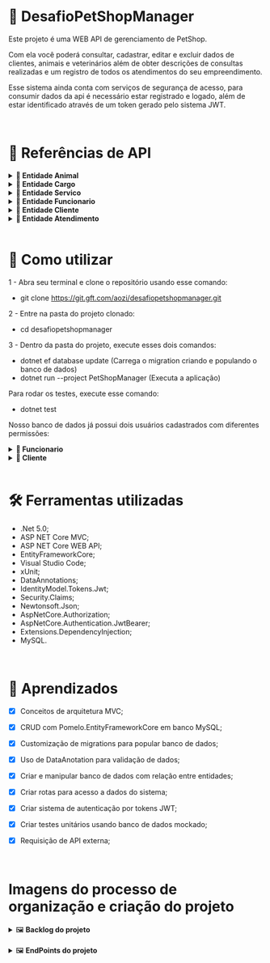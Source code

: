 # 🎯 DesafioPetShopManager

Este projeto é uma WEB API de gerenciamento de PetShop.

Com ela você poderá consultar, cadastrar, editar e excluir dados de clientes, animais e veterinários além de obter descrições de consultas realizadas e um registro de todos os atendimentos do seu empreendimento.

Esse sistema ainda conta com serviços de segurança de acesso, para consumir dados da api é necessário estar registrado e logado, além de estar identificado através de um token gerado pelo sistema JWT.

<br>

# 🧩 Referências de API

<details>
<summary><b> 🐶 Entidade Animal</b></summary>

<br>

### 👉 **Retorna todos os animais cadastrados**

```http
  GET - https://localhost:5001/api/v1/Animais
```

<hr><br>

### 👉 **Retorna somente 1 animal cadastrado**

```http
  GET - https://localhost:5001/api/v1/Animais/{id}
```

| Parametro | Tipo     | Descrição                          |
| :-------- | :------- | :--------------------------------- |
| `id`      | `int`    | **Requerido**. Id do Animal        |

<hr><br>

### 👉 **Retorna detalhes da raça pesquisada**

```http
  GET - https://localhost:5001/api/v1/Animais/search/{raca}
```

| Parametro | Tipo     | Descrição                          |
| :-------- | :------- | :--------------------------------- |
| `raca`    | `string` | **Requerido**. Raça do Animal      |

<hr><br>

### 👉 **Cria um registro de animal no banco**

```http
  POST - https://localhost:5001/api/v1/Animais
```

| Parametro        | Tipo     | Descrição                                   |
| :--------------- | :------- | :------------------------------------------ |
| `nome`           | `string` | **Requerido**. Nome do Animal               |
| `clienteID`      | `int`    | **Requerido**. Id do tutor do animal        |
| `sexo`           | `string` | **Requerido**. Sexo do Animal               |
| `pesoAtual`      | `int`    | Peso do Animal                              |
| `alturaAtual`    | `int`    | Altura do Animal                            |
| `dataNascimento` | `string` | **Requerido**. Data de Nascimento do Animal |
| `raca`           | `string` | Raça do Animal                              |

<hr><br>

### 👉 **Atualiza um registro de animal no banco**

```http
  PATCH - https://localhost:5001/api/v1/Animais/{id}
```

| Parametro        | Tipo     | Descrição                                   |
| :--------------- | :------- | :------------------------------------------ |
| `id`             | `int`    | **Requerido**. Id do Animal                 |
| `nome`           | `string` | Nome do Animal                              |
| `clienteID`      | `int`    | Id do tutor do animal                       |
| `sexo`           | `string` | Sexo do Animal                              |
| `pesoAtual`      | `int`    | Peso do Animal                              |
| `alturaAtual`    | `int`    | Altura do Animal                            |
| `dataNascimento` | `string` | Data de Nascimento do Animal                |
| `raca`           | `string` | Raça do Animal                              |

<hr><br>

### 👉 **Exclui 1 animal cadastrado**

```http
  DELETE - https://localhost:5001/api/v1/Animais/{id}
```

| Parametro | Tipo     | Descrição                          |
| :-------- | :------- | :--------------------------------- |
| `id`      | `int`    | **Requerido**. Id do Animal        |

</details>

<details>
<summary><b> 🏢 Entidade Cargo</b></summary>

<br>

### 👉 **Retorna todos os cargos cadastrados**

```http
  GET - https://localhost:5001/api/v1/Cargos
```

<hr><br>

### 👉 **Retorna somente 1 cargo cadastrado**

```http
  GET - https://localhost:5001/api/v1/Cargos/{id}
```

| Parametro | Tipo     | Descrição                          |
| :-------- | :------- | :--------------------------------- |
| `id`      | `int`    | **Requerido**. Id do cargo         |

<hr><br>

### 👉 **Cria um registro de cargo no banco**

```http
  POST - https://localhost:5001/api/v1/Cargos
```

| Parametro | Tipo     | Descrição                          |
| :-------- | :------- | :--------------------------------- |
| `nome`    | `string` | **Requerido**. Nome do cargo       |

<hr><br>

### 👉 **Atualiza um registro de cargo no banco**

```http
  PATCH - https://localhost:5001/api/v1/Cargos/{id}
```

| Parametro | Tipo     | Descrição                          |
| :-------- | :------- | :--------------------------------- |
| `id`      | `int`    | **Requerido**. Id do cargo         |
| `nome`    | `string` | Nome do cargo                      |

<hr><br>

### 👉 **Exclui 1 cargo cadastrado**

```http
  DELETE - https://localhost:5001/api/v1/Cargos/{id}
```

| Parametro | Tipo     | Descrição                          |
| :-------- | :------- | :--------------------------------- |
| `id`      | `int`    | **Requerido**. Id do cargo         |

</details>

<details>
<summary><b> 🎫 Entidade Servico</b></summary>

<br>

### 👉 **Retorna todos os servicos cadastrados**

```http
  GET - https://localhost:5001/api/v1/Servicos
```

<hr><br>

### 👉 **Retorna somente 1 servico cadastrado**

```http
  GET - https://localhost:5001/api/v1/Servicos/{id}
```

| Parametro | Tipo     | Descrição                          |
| :-------- | :------- | :--------------------------------- |
| `id`      | `int`    | **Requerido**. Id do servico       |

<hr><br>

### 👉 **Cria um registro de servico no banco**

```http
  POST - https://localhost:5001/api/v1/Servicos
```

| Parametro | Tipo     | Descrição                          |
| :-------- | :------- | :--------------------------------- |
| `tipo`    | `string` | **Requerido**. Tipo de servico     |
| `valor`   | `double` | **Requerido**. Valor do servico    |

<hr><br>

### 👉 **Atualiza um registro de servico no banco**

```http
  PATCH - https://localhost:5001/api/v1/Servicos/{id}
```

| Parametro | Tipo     | Descrição                          |
| :-------- | :------- | :--------------------------------- |
| `id`      | `int`    | **Requerido**. Id do servico       |
| `tipo`    | `string` | Tipo de servico                    |
| `valor`   | `double` | Valor do servico                   |

<hr><br>

### 👉 **Exclui 1 servico cadastrado**

```http
  DELETE - https://localhost:5001/api/v1/Servicos/{id}
```

| Parametro | Tipo     | Descrição                          |
| :-------- | :------- | :--------------------------------- |
| `id`      | `int`    | **Requerido**. Id do servico       |

</details>

<details>
<summary><b> 👷 Entidade Funcionario</b></summary>

<br>

### 👉 **Retorna todos os funcionarios cadastrados**

```http
  GET - https://localhost:5001/api/v1/Funcionarios
```

<hr><br>

### 👉 **Retorna somente 1 funcionario cadastrado**

```http
  GET - https://localhost:5001/api/v1/Funcionarios/{id}
```

| Parametro | Tipo     | Descrição                          |
| :-------- | :------- | :--------------------------------- |
| `id`      | `int`    | **Requerido**. Id do funcionario   |

<hr><br>

### 👉 **Cria um registro de funcionario no banco**

```http
  POST - https://localhost:5001/api/v1/Funcionarios
```

| Parametro | Tipo     | Descrição                                 |
| :-------- | :------- | :-----------------------------------------|
| `nome`    | `string` | **Requerido**. Nome do funcionario        |
| `cpf`     | `string` | **Requerido**. Cpf do funcionario         |
| `cargoId` | `int`    | **Requerido**. Id do cargo do funcionario |
| `email`   | `string` | **Requerido**. Email do funcionario       |
| `senha`   | `string` | **Requerido**. Senha do funcionario       |

<hr><br>

### 👉 **Atualiza um registro de funcionario no banco**

```http
  PATCH - https://localhost:5001/api/v1/Funcionarios/{id}
```

| Parametro | Tipo     | Descrição                          |
| :-------- | :------- | :--------------------------------- |
| `id`      | `int`    | **Requerido**. Id do funcionario   |
| `nome`    | `string` | Nome do funcionario                |
| `cpf`     | `string` | Cpf do funcionario                 |
| `cargoId` | `int`    | Id do cargo do funcionario         |
| `email`   | `string` | Email do funcionario               |
| `senha`   | `string` | Senha do funcionario               |

<hr><br>

### 👉 **Exclui 1 funcionario cadastrado**

```http
  DELETE - https://localhost:5001/api/v1/Funcionarios/{id}
```

| Parametro | Tipo     | Descrição                          |
| :-------- | :------- | :--------------------------------- |
| `id`      | `int`    | **Requerido**. Id do funcionario   |

</details>

<details>
<summary><b> 🧍 Entidade Cliente</b></summary>

<br>

### 👉 **Retorna todos os clientes cadastrados**

```http
  GET - https://localhost:5001/api/v1/Clientes
```

<hr><br>

### 👉 **Retorna todos os cachorros do cliente cadastrado**

```http
  GET - https://localhost:5001/api/v1/Clientes/CachorroPorCliente/{idCliente}
```

| Parametro   | Tipo     | Descrição                          |
| :---------- | :------- | :--------------------------------- |
| `idCliente` | `int`    | **Requerido**. Id do cliente       |

<hr><br>

### 👉 **Retorna somente 1 cliente cadastrado**

```http
  GET - https://localhost:5001/api/v1/Clientes/{id}
```

| Parametro | Tipo     | Descrição                          |
| :-------- | :------- | :--------------------------------- |
| `id`      | `int`    | **Requerido**. Id do funcionario   |

<hr><br>

### 👉 **Cria um registro de cliente no banco**

```http
  POST - https://localhost:5001/api/v1/Clientes
```

| Parametro  | Tipo     | Descrição                           |
| :--------- | :------- | :---------------------------------- |
| `nome`     | `string` | **Requerido**. Nome do cliente      |
| `cpf`      | `string` | **Requerido**. Cpf do cliente       |
| `telefone` | `int`    | **Requerido**. Telefone do cliente  |
| `email`    | `string` | **Requerido**. Email do cliente     |
| `senha`    | `string` | **Requerido**. Senha do cliente     |

<hr><br>

### 👉 **Atualiza um registro de cliente no banco**

```http
  PATCH - https://localhost:5001/api/v1/Clientes/{id}
```

| Parametro  | Tipo     | Descrição                      |
| :--------- | :------- | :----------------------------- |
| `id`       | `int`    | **Requerido**. Id do cliente   |
| `nome`     | `string` | Nome do cliente                |
| `cpf`      | `string` | Cpf do cliente                 |
| `telefone` | `int`    | Telefone do cliente            |
| `email`    | `string` | Email do cliente               |
| `senha`    | `string` | Senha do cliente               |

<hr><br>

### 👉 **Exclui 1 cliente cadastrado**

```http
  DELETE - https://localhost:5001/api/v1/Clientes/{id}
```

| Parametro | Tipo     | Descrição                          |
| :-------- | :------- | :--------------------------------- |
| `id`      | `int`    | **Requerido**. Id do cliente   |

</details>

<details>
<summary><b> 🧍 Entidade Atendimento</b></summary>

<br>

### 👉 **Retorna todos os atendimentos cadastrados**

```http
  GET - https://localhost:5001/api/v1/Atendimentos
```

<hr><br>

### 👉 **Retorna todos os atendimentos do cliente cadastrado buscando por Id**

```http
  GET - https://localhost:5001/api/v1/Atendimentos/Cliente/BuscaPorId/{id}
```

| Parametro   | Tipo     | Descrição                          |
| :---------- | :------- | :--------------------------------- |
| `id`        | `int`    | **Requerido**. Id do cliente       |

<hr><br>

### 👉 **Retorna todos os atendimentos do cliente cadastrado buscando por nome e cpf**

```http
  GET - https://localhost:5001/api/v1/Atendimentos/Cliente/Busca/{nome}/{cpf}
```

| Parametro   | Tipo     | Descrição                          |
| :---------- | :------- | :--------------------------------- |
| `nome`      | `string`    | **Requerido**. Nome do cliente  |
| `cpf`       | `string`    | **Requerido**. CPF do cliente   |

<hr><br>

### 👉 **Retorna todos os atendimentos do animal cadastrado buscando por Id**

```http
  GET - https://localhost:5001/api/v1/Atendimentos/Animal/BuscaPorId/{id}
```

| Parametro   | Tipo     | Descrição                          |
| :---------- | :------- | :--------------------------------- |
| `id`        | `int`    | **Requerido**. Id do cliente       |

<hr><br>

### 👉 **Retorna todos os atendimentos do animal cadastrado buscando por nome e data de nascimento**

```http
  GET - https://localhost:5001/api/v1/Atendimentos/Animal/Busca/{Nome}/{DataNascimento}
```

| Parametro         | Tipo      | Descrição                                   |
| :---------------- | :-------- | :------------------------------------------ |
| `nome`            | `string`  | **Requerido**. Nome do animal               |
| `dataNascimento`  | `string`  | **Requerido**. Data de nascimento do animal |

<hr><br>

### 👉 **Cria um registro de atendimento no banco**

```http
  POST - https://localhost:5001/api/v1/Atendimentos
```

| Parametro                   | Tipo     | Descrição                               |
| :-------------------------- | :------- | :-------------------------------------- |
| `servicoId`                 | `int`    | **Requerido**. Id do Servico            |
| `clienteId`                 | `int`    | **Requerido**. Id do Cliente            |
| `funcionarioId`             | `int`    | **Requerido**. Id do Funcionario        |
| `animalId`                  | `int`    | **Requerido**. Id do Animal             |
| `pesoDoAnimalAtualizado`    | `double` | Peso do animal no dia do atendimento    |
| `alturaDoAnimalAtualizado`  | `double` | Altura do animal no dia do atendimento  |
| `diagnostico`               | `string` | Diagnóstico do animal                   |
| `observacoes`               | `string` | Observações sobre o animal              |

<hr><br>

### 👉 **Atualiza um registro de atendimento no banco**

```http
  PATCH - https://localhost:5001/api/v1/Atendimentos/{id}
```

| Parametro                   | Tipo     | Descrição                               |
| :-------------------------- | :------- | :-------------------------------------- |
| `id`                        | `int`    | **Requerido**. Id do Atendimento        |
| `diagnostico`               | `string` | Diagnóstico do animal                   |
| `observacoes`               | `string` | Observações sobre o animal              |

</details>

<br>

# 🧰 Como utilizar

1 - Abra seu terminal e clone o repositório usando esse comando:
- git clone https://git.gft.com/aozi/desafiopetshopmanager.git

2 - Entre na pasta do projeto clonado:
- cd desafiopetshopmanager

3 - Dentro da pasta do projeto, execute esses dois comandos: 
- dotnet ef database update (Carrega o migration criando e populando o banco de dados) 
- dotnet run --project PetShopManager (Executa a aplicação)

Para rodar os testes, execute esse comando:
- dotnet test

Nosso banco de dados já possui dois usuários cadastrados com diferentes permissões:

<details>
<summary><b>👷 Funcionario</b></summary>
<br>

**Email:** funcionario@gft.com

**Senha:** Gft@1234

| **Permissões**                                        |
| :---------------------------------------------------- |
| Possui permissão para todos os EndPoints da aplicação |

</details>

<details>
<summary><b>🧍 Cliente</b></summary>
<br>

**Email:** cliente@gft.com

**Senha:** Gft@1234

| **Permissões**                                                                                                       |
| :------------------------------------------------------------------------------------------------------------------- |
| **Entidade Animal:** GET com Id / GET com raça / GET random dogs / POST / PATCH                                      |
| **Entidade Atendimentos:** GET cliente com Id / GET cliente com nome e cpf / GET animal com id / GET animal com nome |
| **Entidade Cargo :** Não há permissão                                                                                |
| **Entidade Login:** POST                                                                                             |
| **Entidade Servico:** Não há permissão                                                                               |
| **Entidade Cliente:** GET com Id / POST / PATCH                                                                      |
| **Entidade Funcionario:** Não há permissão                                                                           |

</details>

<br>

# 🛠 Ferramentas utilizadas

 - .Net 5.0;
 - ASP NET Core MVC;
 - ASP NET Core WEB API;
 - EntityFrameworkCore;
 - Visual Studio Code;
 - xUnit;
 - DataAnnotations;
 - IdentityModel.Tokens.Jwt;
 - Security.Claims;
 - Newtonsoft.Json;
 - AspNetCore.Authorization;
 - AspNetCore.Authentication.JwtBearer;
 - Extensions.DependencyInjection;
 - MySQL.

<br>

# 📖 Aprendizados

- [x] Conceitos de arquitetura MVC;

- [x] CRUD com Pomelo.EntityFrameworkCore em banco MySQL;

- [x] Customização de migrations para popular banco de dados;

- [x] Uso de DataAnotation para validação de dados;

- [x] Criar e manipular banco de dados com relação entre entidades;

- [x] Criar rotas para acesso a dados do sistema;

- [x] Criar sistema de autenticação por tokens JWT;

- [x] Criar testes unitários usando banco de dados mockado;
  
- [x] Requisição de API externa; 

<br>

# Imagens do processo de organização e criação do projeto

<details>
<summary>🖼️ <b>Backlog do projeto</b></summary>
<img src="./assets/img/Trello1.JPG" width="900px">
</details>
<br>
<details>
<summary>🖼️ <b>EndPoints do projeto</b></summary>
<img src="./assets/img/Animais.JPG" width="900px">
<img src="./assets/img/Atendimentos.JPG" width="900px">
<img src="./assets/img/Cargos.JPG" width="900px">
<img src="./assets/img/Clientes.JPG" width="900px">
<img src="./assets/img/Funcionarios.JPG" width="900px">
<img src="./assets/img/Logins.JPG" width="900px">
<img src="./assets/img/Servicos.JPG" width="900px">
</details>